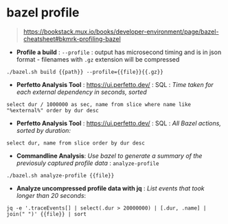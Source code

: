 # bazel profile

> https://bookstack.mux.io/books/developer-environment/page/bazel-cheatsheet#bkmrk-profiling-bazel

- **Profile a build**  : `--profile` : output has microsecond timing and is in json format - filenames with `.gz` extension will be compressed 

`./bazel.sh build {{path}} --profile={{file}}{{.gz}}`

- **Perfetto Analysis Tool** : https://ui.perfetto.dev/ : SQL : *Time taken for each external dependency in seconds, sorted*

`select dur / 1000000 as sec, name from slice where name like "%external%" order by dur desc`

- **Perfetto Analysis Tool** : https://ui.perfetto.dev/ : SQL : *All Bazel actions, sorted by duration:*

`select dur, name from slice order by dur desc`

- **Commandline Analysis**: *Use bazel to generate a summary of the previosuly captured profile data* : `analyze-profile`

`./bazel.sh analyze-profile {{file}}`

- **Analyze uncompressed profile data with jq** : *List events that took longer than 20 seconds*:

`jq -e '.traceEvents[] | select(.dur > 20000000) | [.dur, .name] | join(" ")' {{file}} | sort`
